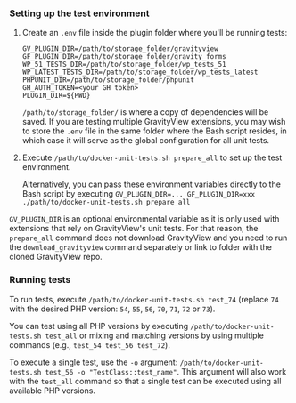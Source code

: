 ### Setting up the test environment

1. Create an `.env` file inside the plugin folder where you'll be running tests:

   ```
   GV_PLUGIN_DIR=/path/to/storage_folder/gravityview
   GF_PLUGIN_DIR=/path/to/storage_folder/gravity_forms
   WP_51_TESTS_DIR=/path/to/storage_folder/wp_tests_51
   WP_LATEST_TESTS_DIR=/path/to/storage_folder/wp_tests_latest
   PHPUNIT_DIR=/path/to/storage_folder/phpunit
   GH_AUTH_TOKEN=<your GH token>
   PLUGIN_DIR=${PWD}
   ```
   
   `/path/to/storage_folder/` is where a copy of dependencies will be saved. If you are testing multiple GravityView extensions, you may wish to store the `.env` file in the same folder where the Bash script resides, in which case it will serve as the global configuration for all unit tests.

2. Execute `/path/to/docker-unit-tests.sh prepare_all` to set up the test environment. 

   Alternatively, you can pass these environment variables directly to the Bash script by executing `GV_PLUGIN_DIR=... GF_PLUGIN_DIR=xxx ./path/to/docker-unit-tests.sh prepare_all`

`GV_PLUGIN_DIR` is an optional environmental variable as it is only used with extensions that rely on GravityView's unit tests. For that reason, the `prepare_all` command does not download GravityView and you need to run the `download_gravityview` command separately or link to folder with the cloned GravityView repo.

### Running tests

To run tests, execute `/path/to/docker-unit-tests.sh test_74` (replace `74` with the desired PHP version: `54`, `55`, `56`, `70`, `71`, `72` or `73`).

You can test using all PHP versions by executing `/path/to/docker-unit-tests.sh test_all` or mixing and matching versions by using multiple commands (e.g., `test_54 test_56 test_72`).

To execute a single test, use the `-o` argument: `/path/to/docker-unit-tests.sh test_56 -o "TestClass::test_name"`. This argument will also work with the `test_all` command so that a single test can be executed using all available PHP versions.
